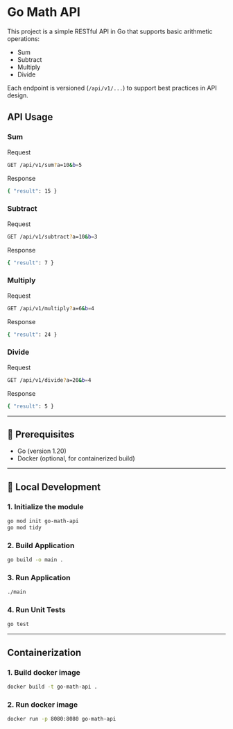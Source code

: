 # Go Math API

This project is a simple RESTful API in Go that supports basic arithmetic operations:
- Sum
- Subtract
- Multiply
- Divide

Each endpoint is versioned (`/api/v1/...`) to support best practices in API design.


## API Usage

### Sum

Request
```bash
GET /api/v1/sum?a=10&b=5
```

Response
```bash
{ "result": 15 }
```

### Subtract

Request
```bash
GET /api/v1/subtract?a=10&b=3
```

Response
```bash
{ "result": 7 }
```

### Multiply

Request
```bash
GET /api/v1/multiply?a=6&b=4
```

Response
```bash
{ "result": 24 }
```

### Divide

Request
```bash
GET /api/v1/divide?a=20&b=4
```

Response
```bash
{ "result": 5 }
```

---

## 🔧 Prerequisites

- Go (version 1.20)
- Docker (optional, for containerized build)

---

## 🚀 Local Development

### 1. Initialize the module

```bash
go mod init go-math-api
go mod tidy
```


### 2. Build Application

```bash
go build -o main .
```

### 3. Run Application

```bash
./main
```

### 4. Run Unit Tests

```bash
go test
```

---

## Containerization

### 1. Build docker image

```bash
docker build -t go-math-api .
```

### 2. Run docker image

```bash
docker run -p 8080:8080 go-math-api
```
